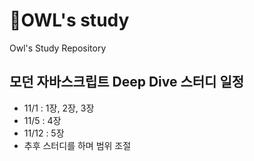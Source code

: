 # 🦉OWL's study
Owl's Study Repository

## 모던 자바스크립트 Deep Dive 스터디 일정
- 11/1 : 1장, 2장, 3장
- 11/5 : 4장
- 11/12 : 5장
- 추후 스터디를 하며 범위 조절
